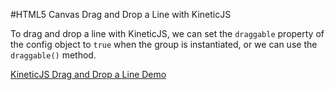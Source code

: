 
#HTML5 Canvas Drag and Drop a Line with KineticJS

To drag and drop a line with KineticJS, we can set the `draggable` property
of the config object to `true` when the group is instantiated, or we can use the `draggable()` method.

<a class="jsbin-embed" href="http://jsbin.com/xisawi/1/embed?js,output">KineticJS Drag and Drop a Line Demo</a><script src="http://static.jsbin.com/js/embed.js"></script>